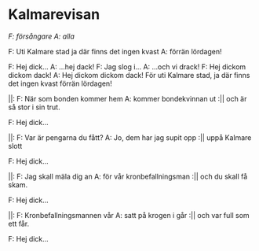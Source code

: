 # Kalmarevisan
*F: försångare*
*A: alla*

F: Uti Kalmare stad
ja där finns det ingen kvast
A: förrän lördagen!

F: Hej dick...
A: ...hej dack!
F: Jag slog i...
A: ...och vi drack!
F: Hej dickom dickom dack!
A: Hej dickom dickom dack!
För uti Kalmare stad, ja där finns det ingen kvast förrän lördagen!

||: F: När som bonden kommer hem
A: kommer bondekvinnan ut :|| och är så stor i sin trut.

F: Hej dick...

||: F: Var är pengarna du fått?
A: Jo, dem har jag supit opp :|| uppå Kalmare slott

F: Hej dick...

||: F: Jag skall mäla dig an
A: för vår kronbefallningsman :|| och du skall få skam.

F: Hej dick...

||: F: Kronbefallningsmannen vår
A: satt på krogen i går :|| och var full som ett får.

F: Hej dick...
